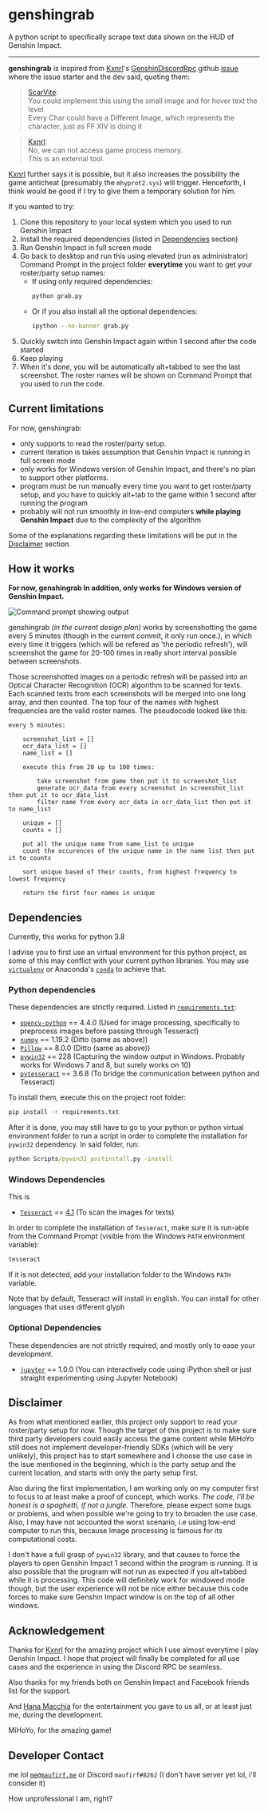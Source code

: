 # genshingrab

A python script to specifically scrape text data shown on the HUD of Genshin Impact.

------

**genshingrab** is inspired from [Kxnrl](https://github.com/Kxnrl)'s [GenshinDiscordRpc](https://github.com/Kxnrl/GenshinDiscordRpc) github [issue](https://github.com/Kxnrl/GenshinDiscordRpc/issues/3) where the issue starter and the dev said, quoting them:

> [ScarVite](https://github.com/ScarVite):<br/>
You could implement this using the small image and for hover text the level<br/>
Every Char could have a Different Image, which represents the character, just as FF XIV is doing it

> [Kxnrl](https://github.com/Kxnrl):<br/>
No, we can not access game process memory.<br/>
This is an external tool.

[Kxnrl](https://github.com/Kxnrl) further says it is possible, but it also increases the possibility the game anticheat (presumably the `mhyprot2.sys`) will trigger. Henceforth, I think would be good if I try to give them a temporary solution for him.

If you wanted to try:

1. Clone this repository to your local system which you used to run Genshin Impact
2. Install the required dependencies (listed in [Dependencies](#Dependencies) section)
3. Run Genshin Impact in full screen mode
4. Go back to desktop and run this using elevated (run as administrator) Command Prompt in the project folder **everytime** you want to get your roster/party setup names:
    - If using only required dependencies:
        ```cmd
        python grab.py
        ```
    - Or if you also install all the optional dependencies:
        ```cmd
        ipython --no-banner grab.py
        ```
5. Quickly switch into Genshin Impact again within 1 second after the code started
6. Keep playing
7. When it's done, you will be automatically alt+tabbed to see the last screenshot. The roster names will be shown on Command Prompt that you used to run the code.

## Current limitations

For now, genshingrab:
 
- only supports to read the roster/party setup.
- current iteration is takes assumption that Genshin Impact is running in full screen mode
- only works for Windows version of Genshin Impact, and there's no plan to support other platforms.
- program must be run manually every time you want to get roster/party setup, and you have to quickly alt+tab to the game within 1 second after running the program
- probably will not run smoothly in low-end computers **while playing Genshin Impact** due to the complexity of the algorithm

Some of the explanations regarding these limitations will be put in the [Disclaimer](#Disclaimer) section.

## How it works

**For now, genshingrab  In addition, only works for Windows version of Genshin Impact.**

![Command prompt showing output](readme_assets/demo_00.png)

genshingrab _(in the current design plan)_ works by screenshotting the game every 5 minutes (though in the current commit, it only run once.), in which every time it triggers (which will be refered as 'the periodic refresh'), will screenshot the game for 20-100 times in really short interval possible between screenshots.

Those screenshotted images on a periodic refresh will be passed into an Optical Character Recognition (OCR) algorithm to be scanned for texts. Each scanned texts from each screenshots will be merged into one long array, and then counted. The top four of the names with highest frequencies are the valid roster names. The pseudocode looked like this:

```pseudocode
every 5 minutes:

    screenshot_list = []
    ocr_data_list = []
    name_list = []

    execute this from 20 up to 100 times:

        take screenshot from game then put it to screenshot_list
        generate ocr_data from every screenshot in screenshot_list then put it to ocr_data_list
        filter name from every ocr_data in ocr_data_list then put it to name_list

    unique = []
    counts = []

    put all the unique name from name_list to unique
    count the occurences of the unique name in the name list then put it to counts

    sort unique based of their counts, from highest frequency to lowest frequency

    return the first four names in unique

```

## Dependencies

Currently, this works for python 3.8

I advise you to first use an virtual environment for this python project, as some of this may conflict with your current python libraries. You may use [`virtualenv`](https://pypi.org/project/virtualenv/) or Anaconda's [`conda`](https://docs.conda.io/en/latest/) to achieve that.

### Python dependencies

These dependencies are strictly required. Listed in [`requirements.txt`](requirements.txt):

- [`opencv-python`](https://pypi.org/project/opencv-python/) == 4.4.0 (Used for image processing, specifically to preprocess images before passing through Tesseract)
- [`numpy`](https://pypi.org/project/numpy/) == 1.19.2 (Ditto (same as above))
- [`Pillow`](https://pypi.org/project/Pillow/) == 8.0.0 (Ditto (same as above))
- [`pywin32`](https://pypi.org/project/pywin32/) == 228 (Capturing the window output in Windows. Probably works for Windows 7 and 8, but surely works on 10)
- [`pytesseract`](https://pypi.org/project/pytesseract/) == 3.6.8 (To bridge the communication between python and Tesseract)

To install them, execute this on the project root folder:

```cmd
pip install -r requirements.txt
```

After it is done, you may still have to go to your python or python virtual environment folder to run a script in order to complete the installation for `pywin32` dependency. In said folder, run:

```cmd
python Scripts/pywin32_postinstall.py -install
```

### Windows Dependencies

This is

- [`Tesseract`](https://digi.bib.uni-mannheim.de/tesseract/?C=M;O=A) == [4.1](https://digi.bib.uni-mannheim.de/tesseract/tesseract-ocr-w64-setup-v4.1.0.20190314.exe) (To scan the images for texts)

In order to complete the installation of `Tesseract`, make sure it is run-able from the Command Prompt (visible from the Windows `PATH` environment variable):

```cmd
tesseract
```

If it is not detected, add your installation folder to the Windows `PATH` variable.

Note that by default, Tesseract will install in english. You can install for other languages that uses different glyph 

### Optional Dependencies

These dependencies are not strictly required, and mostly only to ease your development.

- [`jupyter`](https://pypi.org/project/jupyter/) == 1.0.0 (You can interactively code using iPython shell or just straight experimenting using Jupyter Notebook)

## Disclaimer

As from what mentioned earlier, this project only support to read your roster/party setup for now. Though the target of this project is to make sure third party developers could easily access the game content while MiHoYo still does not implement developer-friendly SDKs (which will be very unlikely), this project has to start somewhere and I choose the use case in the isue mentioned in the beginning, which is the party setup and the current location, and starts with only the party setup first.

Also during the first implementation, I am working only on my computer first to focus to at least make a proof of concept, which works. _The code, I'll be honest is a spaghetti, if not a jungle._ Therefore, please expect some bugs or problems, and when possible we're going to try to broaden the use case. Also, I may have not accounted the worst scenario, i.e using low-end computer to run this, because Image processing is famous for its computational costs.

I don't have a full grasp of `pywin32` library, and that causes to force the players to open Genshin Impact 1 second within the program is running. It is also possible that the program will not run as expected if you alt+tabbed while it is processing. This code will definitely work for windowed mode though, but the user experience will not be nice either because this code forces to make sure Genshin Impact window is on the top of all other windows.

## Acknowledgement

Thanks for [Kxnrl](https://github.com/Kxnrl) for the amazing project which I use almost everytime I play Genshin Impact. I hope that project will finally be completed for all use cases and the experience in using the Discord RPC be seamless.

Also thanks for my friends both on Genshin Impact and Facebook friends list for the support.

And [Hana Macchia](https://www.youtube.com/channel/UCpJtk0myFr5WnyfsmnInP-w/) for the entertainment you gave to us all, or at least just me, during the development.

MiHoYo, for the amazing game!

## Developer Contact

me lol [`me@maufirf.me`](mailto:me@maufirf.me) or Discord `maufirf#8262` (I don't have server yet lol, i'll consider it)

How unprofessional I am, right?